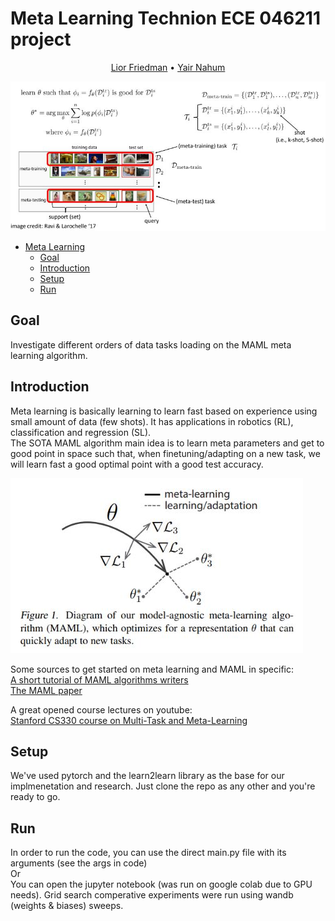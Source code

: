 # Meta Learning Technion ECE 046211 project

<p align="center">
<a href="https://github.com/lioritan">Lior Friedman</a> •
<a href="https://github.com/ynahum">Yair Nahum</a> 
</p>

![Alt text](resources/meta_learn_struct.JPG)

- [Meta Learning](#meta-learning-technion-ece-046211-project)
  * [Goal](#goal)
  * [Introduction](#introduction)
  * [Setup](#setup)
  * [Run](#run)
    
## Goal

Investigate different orders of data tasks loading on the MAML meta learning algorithm.  

## Introduction

Meta learning is basically learning to learn fast based on experience using 
small amount of data (few shots). It has applications in robotics (RL), classification and regression (SL).  
The SOTA MAML algorithm main idea is to learn meta parameters and get to
good point in space such that, when finetuning/adapting on a new task, we will learn fast a good optimal point with
a good test accuracy.

![Alt text](resources/grads.JPG)

Some sources to get started on meta learning and MAML in specific:  
<a href="https://www.youtube.com/watch?v=ByeRnmHJ-uk">A short tutorial of MAML algorithms writers</a>    
<a href="http://proceedings.mlr.press/v70/finn17a">The MAML paper</a>

A great opened course lectures on youtube:  
<a href="https://www.youtube.com/playlist?list=PLoROMvodv4rMC6zfYmnD7UG3LVvwaITY5">Stanford CS330 course on Multi-Task and Meta-Learning</a>  

## Setup

We've used pytorch and the learn2learn library as the base for our implmenetation and research. 
Just clone the repo as any other and you're ready to go.  

## Run
In order to run the code, you can use the direct main.py file with its arguments 
(see the args in code)  
Or   
You can open the jupyter notebook (was run on google colab due to GPU needs).
Grid search comperative experiments were run using wandb (weights & biases) sweeps. 


